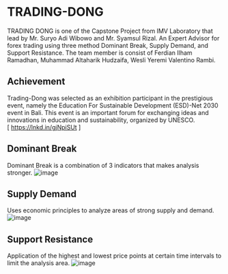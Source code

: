 # TRADING-DONG
TRADING DONG is one of the Capstone Project from IMV Laboratory that lead by Mr. Suryo Adi Wibowo  and Mr. Syamsul Rizal. An Expert Advisor for forex trading using three method Dominant Break, Supply  Demand, and Support Resistance. The team member is  consist of Ferdian Ilham Ramadhan, Muhammad Altaharik Hudzaifa, Wesli Yeremi Valentino Rambi.

## Achievement
Trading-Dong was selected as an exhibition participant in the prestigious event, namely the Education For Sustainable Development (ESD)-Net 2030 event in Bali. This event is an important forum for exchanging ideas and innovations in education and sustainability, organized by UNESCO. <br>
[ https://lnkd.in/gjNpiSUt ]
<br>

## Dominant Break
Dominant Break is a combination of 3 indicators that makes analysis stronger.
![image](https://user-images.githubusercontent.com/75151812/236784098-81bbb04c-888a-4e8b-aed9-a3c6a3541d5c.png)
<br>

## Supply Demand
Uses economic principles to analyze areas of strong supply and demand.
![image](https://user-images.githubusercontent.com/75151812/236784379-b32b77f4-e54c-404c-ba40-bb46966c232d.png)
<br>

## Support Resistance
Application of the highest and lowest price points at certain time intervals to limit the analysis area.
![image](https://user-images.githubusercontent.com/75151812/236784349-a7e5aa05-1554-459d-8d0e-ce4c4adff31e.png)


